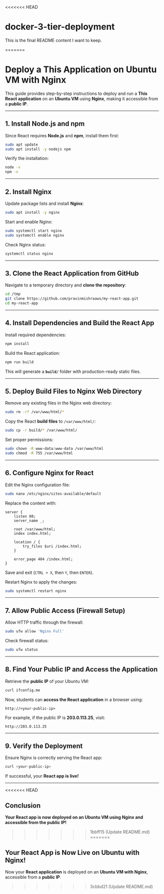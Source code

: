 <<<<<<< HEAD
# docker-3-tier-deployment
This is the final README content I want to keep.

=======

# **Deploy a This Application on Ubuntu VM with Nginx**

This guide provides step-by-step instructions to deploy and run a **This React application** on an **Ubuntu VM** using **Nginx**, making it accessible from a **public IP**.

---


## **1. Install Node.js and npm**  
Since React requires **Node.js** and **npm**, install them first:  

```sh
sudo apt update
sudo apt install -y nodejs npm
```

Verify the installation:  

```sh
node -v
npm -v
```

---

## **2. Install Nginx**  
Update package lists and install **Nginx**:  

```sh
sudo apt install -y nginx
```

Start and enable Nginx:  

```sh
sudo systemctl start nginx
sudo systemctl enable nginx
```

Check Nginx status:  

```sh
systemctl status nginx
```

---

## **3. Clone the React Application from GitHub**  
Navigate to a temporary directory and **clone the repository**:  

```sh
cd /tmp
git clone https://github.com/pravinmishraaws/my-react-app.git
cd my-react-app
```

---

## **4. Install Dependencies and Build the React App**  
Install required dependencies:  

```sh
npm install
```

Build the React application:  

```sh
npm run build
```

This will generate a **`build/`** folder with production-ready static files.

---

## **5. Deploy Build Files to Nginx Web Directory**  
Remove any existing files in the Nginx web directory:  

```sh
sudo rm -rf /var/www/html/*
```

Copy the React **build files** to `/var/www/html/`:  

```sh
sudo cp -r build/* /var/www/html/
```

Set proper permissions:  

```sh
sudo chown -R www-data:www-data /var/www/html
sudo chmod -R 755 /var/www/html
```

---

## **6. Configure Nginx for React**  
Edit the Nginx configuration file:  

```sh
sudo nano /etc/nginx/sites-available/default
```

Replace the content with:  

```nginx
server {
    listen 80;
    server_name _;

    root /var/www/html;
    index index.html;

    location / {
        try_files $uri /index.html;
    }

    error_page 404 /index.html;
}
```

Save and exit (`CTRL + X`, then `Y`, then `ENTER`).  

Restart Nginx to apply the changes:  

```sh
sudo systemctl restart nginx
```

---

## **7. Allow Public Access (Firewall Setup)**  
Allow HTTP traffic through the firewall:  

```sh
sudo ufw allow 'Nginx Full'
```

Check firewall status:  

```sh
sudo ufw status
```

---

## **8. Find Your Public IP and Access the Application**  
Retrieve the **public IP** of your Ubuntu VM:  

```sh
curl ifconfig.me
```

Now, students can **access the React application** in a browser using:  

```
http://<your-public-ip>
```

For example, if the public IP is **203.0.113.25**, visit:  

```
http://203.0.113.25
```

---

## **9. Verify the Deployment**  
Ensure Nginx is correctly serving the React app:  

```sh
curl <your-public-ip>
```

If successful, your **React app is live!**  

---

<<<<<<< HEAD
## **Conclusion**
**Your React app is now deployed on an Ubuntu VM using Nginx and accessible from the public IP!**   
>>>>>>> 1bbff15 (Update README.md)
=======
## **Your React App is Now Live on Ubuntu with Nginx!**  
Now your **React application** is deployed on an **Ubuntu VM with Nginx**, accessible from a **public IP**. 
>>>>>>> 3cbbd21 (Update README.md)
